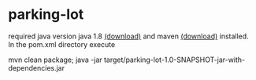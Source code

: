 # parking-lot

required java version java 1.8 [(download)](https://openjdk.java.net/install/)
and maven [(download)](https://maven.apache.org/install.html) installed.
In the pom.xml directory execute

mvn clean package;
java -jar target/parking-lot-1.0-SNAPSHOT-jar-with-dependencies.jar
